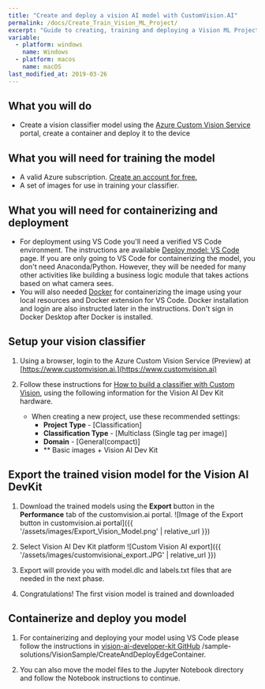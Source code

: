 ```yaml
---
title: "Create and deploy a vision AI model with CustomVision.AI"
permalink: /docs/Create_Train_Vision_ML_Project/
excerpt: "Guide to creating, training and deploying a Vision ML Project for the Vision AI DevKit using Azure Custome Vision Service (customvision.ai)."
variable:
  - platform: windows
    name: Windows
  - platform: macos
    name: macOS
last_modified_at: 2019-03-26
---
```

## What you will do
* Create a vision classifier model using the [Azure Custom Vision Service](https://customvision.ai) portal, create a container and deploy it to the device

## What you will need for training the model
* A valid Azure subscription. [Create an account for free.](https://azure.microsoft.com/free/)
* A set of images for use in training your classifier.

## What you will need for containerizing and deployment
* For deployment using VS Code you'll need a verified VS Code environment. The instructions are available [Deploy model: VS Code](https://azure.github.io/Vision-AI-DevKit-Pages/docs/Deploy_Model_VS_Code/) page. If you are only going to VS Code for containerizing the model, you don't need Anaconda/Python. However, they will be needed for many other activities like building a business logic module that takes actions based on what camera sees.
* You will also needed [Docker](https://www.docker.com/get-started) for containerizing the image using your local resources and Docker extension for VS Code. Docker installation and login are also instructed later in the instructions. Don't sign in Docker Desktop after Docker is installed.

## Setup your vision classifier
1. Using a browser, login to the Azure Custom Vision Service (Preview) at [https://www.customvision.ai.](https://www.customvision.ai)

2. Follow these instructions for [How to build a classifier with Custom Vision](https://docs.microsoft.com/en-us/azure/cognitive-services/custom-vision-service/getting-started-build-a-classifier), using the following information for the Vision AI Dev Kit hardware.

    - When creating a new project, use these recommended settings:
         - **Project Type** - [Classification]
         - **Classification Type** -  [Multiclass (Single tag per image)]
         - **Domain** - [General(compact)]
         - ** Basic images + Vision AI Dev Kit

## Export the trained vision model for the Vision AI DevKit

1. Download the trained models using the **Export** button in the  **Performance** tab of the customvision.ai portal.
![Image of the Export button in customvision.ai portal]({{ '/assets/images/Export_Vision_Model.png' | relative_url }})

2. Select Vision AI Dev Kit platform
![Custom Vision AI export]({{ '/assets/images/customvisionai_export.JPG' | relative_url }})

3. Export will provide you with model.dlc and labels.txt files that are needed in the next phase.

4. Congratulations! The first vision model is trained and downloaded

## Containerize and deploy you model

1. For containerizing and deploying your model using VS Code please follow the instructions in [vision-ai-developer-kit GitHub](https://github.com/Microsoft/vision-ai-developer-kit/tree/master/sample-solutions/VisionSample/CreateAndDeployEdgeContainer) /sample-solutions/VisionSample/CreateAndDeployEdgeContainer.

2. You can also move the model files to the Jupyter Notebook directory and follow the Notebook instructions to continue.
